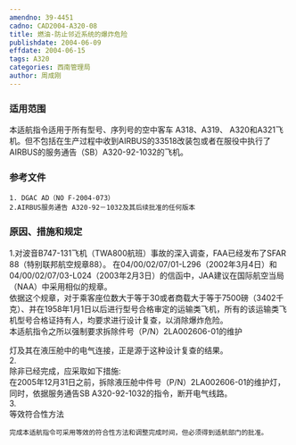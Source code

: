 ```yaml
---
amendno: 39-4451  
cadno: CAD2004-A320-08  
title: 燃油-防止邻近系统的爆炸危险  
publishdate: 2004-06-09  
effdate: 2004-06-15  
tags: A320  
categories: 西南管理局  
author: 周成刚  
---
```

  
### 适用范围  
本适航指令适用于所有型号、序列号的空中客车 A318、A319、 A320和A321飞机。但不包括在生产过程中收到AIRBUS的33518改装包或者在服役中执行了AIRBUS的服务通告（SB）A320-92-1032的飞机。  
  
<!--more-->  
### 参考文件  
    1. DGAC AD（NO F-2004-073）  
    2.AIRBUS服务通告 A320-92－1032及其后续批准的任何版本  
  
### 原因、措施和规定  
1.对波音B747-131飞机（TWA800航班）事故的深入调查，FAA已经发布了SFAR 88（特别联邦航空规章88）。 在04/00/02/07/01-L296（2002年3月4日）和04/00/02/07/03-L024（2003年2月3日）的信函中，JAA建议在国际航空当局（NAA）中采用相似的规章。  
    依据这个规章，对于乘客座位数大于等于30或者商载大于等于7500磅（3402千克）、并在1958年1月1日以后进行型号合格审定的运输类飞机，所有的该运输类飞机型号合格证持有人，均要求进行设计复查，以消除爆炸危险。  
    本适航指令之所以强制要求拆除件号（P/N）2LA002606-01的维护  
  
灯及其在液压舱中的电气连接，正是源于这种设计复查的结果。  
2.  
除非已经完成，应采取如下措施:  
    在2005年12月31日之前，拆除液压舱中件号（P/N）2LA002606-01的维护灯，同时，依据服务通告SB A320-92-1032的指令，断开电气线路。  
3.  
等效符合性方法  
  
    完成本适航指令可采用等效的符合性方法和调整完成时间，但必须得到适航部门的批准。  
